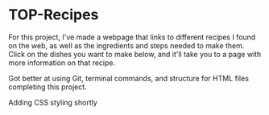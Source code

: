 # TOP-Recipes
For this project, I've made a webpage that links to different recipes I found on the web, as well as the 
ingredients and steps needed to make them. Click on the dishes you want to make below, 
and it'll take you to a page with more information on that recipe. 

Got better at using Git, terminal commands, and structure for HTML files completing this project.

Adding CSS styling shortly